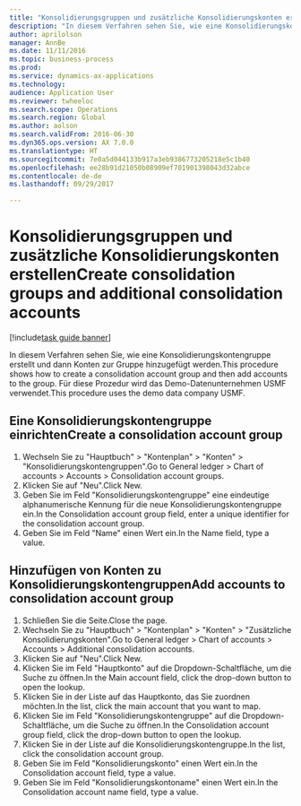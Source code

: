 ```yaml
--- 
title: "Konsolidierungsgruppen und zusätzliche Konsolidierungskonten erstellen"
description: "In diesem Verfahren sehen Sie, wie eine Konsolidierungskontengruppe erstellt und dann Konten zur Gruppe hinzugefügt werden."
author: aprilolson
manager: AnnBe
ms.date: 11/11/2016
ms.topic: business-process
ms.prod: 
ms.service: dynamics-ax-applications
ms.technology: 
audience: Application User
ms.reviewer: twheeloc
ms.search.scope: Operations
ms.search.region: Global
ms.author: aolson
ms.search.validFrom: 2016-06-30
ms.dyn365.ops.version: AX 7.0.0
ms.translationtype: HT
ms.sourcegitcommit: 7e0a5d044133b917a3eb9386773205218e5c1b40
ms.openlocfilehash: ee28b91d21050b08909ef701901398043d32abce
ms.contentlocale: de-de
ms.lasthandoff: 09/29/2017

---
```

# <a name="create-consolidation-groups-and-additional-consolidation-accounts"></a><span data-ttu-id="be27f-103">Konsolidierungsgruppen und zusätzliche Konsolidierungskonten erstellen</span><span class="sxs-lookup"><span data-stu-id="be27f-103">Create consolidation groups and additional consolidation accounts</span></span>

[!include[task guide banner](../../includes/task-guide-banner.md)]

<span data-ttu-id="be27f-104">In diesem Verfahren sehen Sie, wie eine Konsolidierungskontengruppe erstellt und dann Konten zur Gruppe hinzugefügt werden.</span><span class="sxs-lookup"><span data-stu-id="be27f-104">This procedure shows how to create a consolidation account group and then add accounts to the group.</span></span> <span data-ttu-id="be27f-105">Für diese Prozedur wird das Demo-Datenunternehmen USMF verwendet.</span><span class="sxs-lookup"><span data-stu-id="be27f-105">This procedure uses the demo data company USMF.</span></span>


## <a name="create-a-consolidation-account-group"></a><span data-ttu-id="be27f-106">Eine Konsolidierungskontengruppe einrichten</span><span class="sxs-lookup"><span data-stu-id="be27f-106">Create a consolidation account group</span></span>
1. <span data-ttu-id="be27f-107">Wechseln Sie zu "Hauptbuch" > "Kontenplan" > "Konten" > "Konsolidierungskontengruppen".</span><span class="sxs-lookup"><span data-stu-id="be27f-107">Go to General ledger > Chart of accounts > Accounts > Consolidation account groups.</span></span>
2. <span data-ttu-id="be27f-108">Klicken Sie auf "Neu".</span><span class="sxs-lookup"><span data-stu-id="be27f-108">Click New.</span></span>
3. <span data-ttu-id="be27f-109">Geben Sie im Feld "Konsolidierungskontengruppe" eine eindeutige alphanumerische Kennung für die neue Konsolidierungskontengruppe ein.</span><span class="sxs-lookup"><span data-stu-id="be27f-109">In the Consolidation account group field, enter a unique identifier for the consolidation account group.</span></span>
4. <span data-ttu-id="be27f-110">Geben Sie im Feld "Name" einen Wert ein.</span><span class="sxs-lookup"><span data-stu-id="be27f-110">In the Name field, type a value.</span></span>

## <a name="add-accounts-to-consolidation-account-group"></a><span data-ttu-id="be27f-111">Hinzufügen von Konten zu Konsolidierungskontengruppen</span><span class="sxs-lookup"><span data-stu-id="be27f-111">Add accounts to consolidation account group</span></span>
1. <span data-ttu-id="be27f-112">Schließen Sie die Seite.</span><span class="sxs-lookup"><span data-stu-id="be27f-112">Close the page.</span></span>
2. <span data-ttu-id="be27f-113">Wechseln Sie zu "Hauptbuch" > "Kontenplan" > "Konten" > "Zusätzliche Konsolidierungskonten".</span><span class="sxs-lookup"><span data-stu-id="be27f-113">Go to General ledger > Chart of accounts > Accounts > Additional consolidation accounts.</span></span>
3. <span data-ttu-id="be27f-114">Klicken Sie auf "Neu".</span><span class="sxs-lookup"><span data-stu-id="be27f-114">Click New.</span></span>
4. <span data-ttu-id="be27f-115">Klicken Sie im Feld "Hauptkonto" auf die Dropdown-Schaltfläche, um die Suche zu öffnen.</span><span class="sxs-lookup"><span data-stu-id="be27f-115">In the Main account field, click the drop-down button to open the lookup.</span></span>
5. <span data-ttu-id="be27f-116">Klicken Sie in der Liste auf das Hauptkonto, das Sie zuordnen möchten.</span><span class="sxs-lookup"><span data-stu-id="be27f-116">In the list, click the main account that you want to map.</span></span>
6. <span data-ttu-id="be27f-117">Klicken Sie im Feld "Konsolidierungskontengruppe" auf die Dropdown-Schaltfläche, um die Suche zu öffnen.</span><span class="sxs-lookup"><span data-stu-id="be27f-117">In the Consolidation account group field, click the drop-down button to open the lookup.</span></span>
7. <span data-ttu-id="be27f-118">Klicken Sie in der Liste auf die Konsolidierungskontengruppe.</span><span class="sxs-lookup"><span data-stu-id="be27f-118">In the list, click the consolidation account group.</span></span>
8. <span data-ttu-id="be27f-119">Geben Sie im Feld "Konsolidierungskonto" einen Wert ein.</span><span class="sxs-lookup"><span data-stu-id="be27f-119">In the Consolidation account field, type a value.</span></span>
9. <span data-ttu-id="be27f-120">Geben Sie im Feld "Konsolidierungskontoname" einen Wert ein.</span><span class="sxs-lookup"><span data-stu-id="be27f-120">In the Consolidation account name field, type a value.</span></span>


